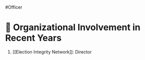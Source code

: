 #Officer 
# 💼 Organizational Involvement in Recent Years

1. [[Election Integrity Network]]: Director